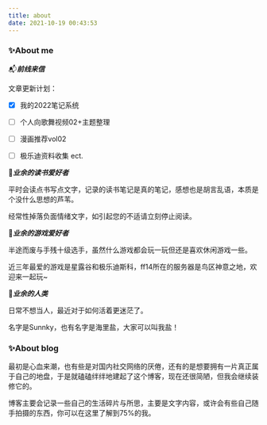 ```yaml
---
title: about
date: 2021-10-19 00:43:53
---
```


### ✨<span id="inline-toc">About me</span>

📬***前线来信***


文章更新计划：

- [x] 我的2022笔记系统
- [ ] 个人向歌舞视频02+主题整理
- [ ] 漫画推荐vol02
- [ ] 极乐迪资料收集
 ect.


🔹***业余的读书爱好者***

平时会读点书写点文字，记录的读书笔记是真的笔记，感想也是胡言乱语，本质是个没什么思想的芦苇。

经常性掉落负面情绪文字，如引起您的不适请立刻停止阅读。

🔹***业余的游戏爱好者***

半途而废与手残十级选手，虽然什么游戏都会玩一玩但还是喜欢休闲游戏一些。

近三年最爱的游戏是星露谷和极乐迪斯科，ff14所在的服务器是鸟区神意之地，欢迎来一起玩~

🔹***业余的人类***

日常不想当人，最近对于如何活着更迷茫了。

名字是Sunnky，也有名字是海里盐，大家可以叫我盐！

### ✨<span id="inline-toc">About blog</span>

最初是心血来潮，也有些是对国内社交网络的厌倦，还有的是想要拥有一片真正属于自己的地盘，于是就磕磕绊绊地建起了这个博客，现在还很简陋，但我会继续装修它的。

博客主要会记录一些自己的生活碎片与所思，主要是文字内容，或许会有些自己随手拍摄的东西，你可以在这里了解到75%的我。


